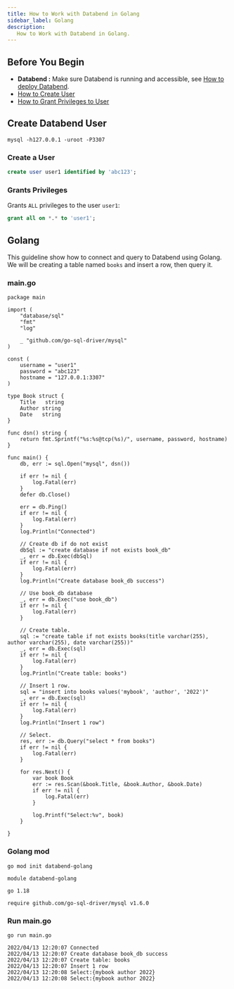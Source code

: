 ```yaml
---
title: How to Work with Databend in Golang
sidebar_label: Golang
description:
   How to Work with Databend in Golang.
---
```


## Before You Begin

* **Databend :** Make sure Databend is running and accessible, see [How to deploy Databend](/doc/deploy).
* [How to Create User](../30-reference/30-sql/00-ddl/30-user/01-user-create-user.md)
* [How to Grant Privileges to User](../30-reference/30-sql/00-ddl/30-user/10-grant-privileges.md)
 
## Create Databend User

```shell
mysql -h127.0.0.1 -uroot -P3307
```

### Create a User 

```sql title='mysql>'
create user user1 identified by 'abc123';
```

### Grants Privileges

Grants `ALL` privileges to the user `user1`:
```sql title='mysql>'
grant all on *.* to 'user1';
```

## Golang

This guideline show how to connect and query to Databend using Golang. We will be creating a table named `books` and insert a row, then query it.

### main.go 

```text title='main.go'
package main

import (
	"database/sql"
	"fmt"
	"log"

	_ "github.com/go-sql-driver/mysql"
)

const (
	username = "user1"
	password = "abc123"
	hostname = "127.0.0.1:3307"
)

type Book struct {
	Title   string
	Author string
	Date   string
}

func dsn() string {
	return fmt.Sprintf("%s:%s@tcp(%s)/", username, password, hostname)
}

func main() {
	db, err := sql.Open("mysql", dsn())

	if err != nil {
		log.Fatal(err)
	}
	defer db.Close()

	err = db.Ping()
	if err != nil {
		log.Fatal(err)
	}
	log.Println("Connected")

	// Create db if do not exist
	dbSql := "create database if not exists book_db"
	_, err = db.Exec(dbSql)
	if err != nil {
		log.Fatal(err)
	}
	log.Println("Create database book_db success")

	// Use book_db database
	_, err = db.Exec("use book_db")
	if err != nil {
		log.Fatal(err)
	}

	// Create table.
	sql := "create table if not exists books(title varchar(255), author varchar(255), date varchar(255))"
	_, err = db.Exec(sql)
	if err != nil {
		log.Fatal(err)
	}
	log.Println("Create table: books")

	// Insert 1 row.
	sql = "insert into books values('mybook', 'author', '2022')"
	_, err = db.Exec(sql)
	if err != nil {
		log.Fatal(err)
	}
	log.Println("Insert 1 row")

	// Select.
	res, err := db.Query("select * from books")
	if err != nil {
		log.Fatal(err)
	}

	for res.Next() {
		var book Book
		err := res.Scan(&book.Title, &book.Author, &book.Date)
		if err != nil {
			log.Fatal(err)
		}

		log.Printf("Select:%v", book)
	}

}
```

### Golang mod

```text
go mod init databend-golang
```

```text title='go.mod'
module databend-golang

go 1.18

require github.com/go-sql-driver/mysql v1.6.0
```

### Run main.go

```shell
go run main.go
```

```text title='Outputs'
2022/04/13 12:20:07 Connected
2022/04/13 12:20:07 Create database book_db success
2022/04/13 12:20:07 Create table: books
2022/04/13 12:20:07 Insert 1 row
2022/04/13 12:20:08 Select:{mybook author 2022}
2022/04/13 12:20:08 Select:{mybook author 2022}
```
